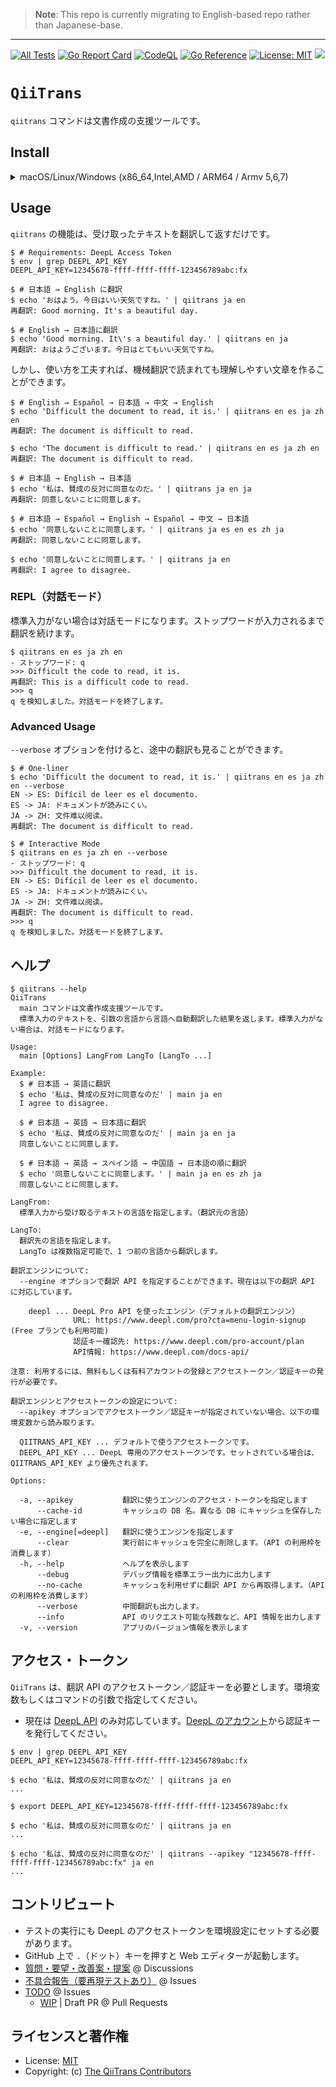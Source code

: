 > __Note__: This repo is currently migrating to English-based repo rather than Japanese-base.

---

[![All Tests](https://github.com/Qithub-BOT/QiiTrans/actions/workflows/merge-tests.yml/badge.svg)](https://github.com/Qithub-BOT/QiiTrans/actions/workflows/merge-tests.yml)
[![Go Report Card](https://goreportcard.com/badge/github.com/Qithub-BOT/QiiTrans)](https://goreportcard.com/report/github.com/Qithub-BOT/QiiTrans)
[![CodeQL](https://github.com/Qithub-BOT/QiiTrans/actions/workflows/codeql-analysis.yml/badge.svg)](https://github.com/Qithub-BOT/QiiTrans/actions/workflows/codeql-analysis.yml)
[![Go Reference](https://pkg.go.dev/badge/github.com/Qithub-BOT/QiiTrans.svg)](https://pkg.go.dev/github.com/Qithub-BOT/QiiTrans)
[![License: MIT](https://img.shields.io/badge/License-MIT-blue.svg)](https://github.com/Qithub-BOT/QiiTrans/blob/main/LICENSE.md)
[![](https://shields.io/badge/GitHub-Codespaces%20%E5%AF%BE%E5%BF%9C-blue?logo=github&style=flat)](https://docs.github.com/en/codespaces "このリポジトリは GitHub Codespaces に対応しています")

# `QiiTrans`

`qiitrans` コマンドは文書作成の支援ツールです。

## Install

<details><summary>macOS/Linux/Windows (x86_64,Intel,AMD / ARM64 / Armv 5,6,7)</summary><br>

### Homebrew

Linux, macOS の場合は [Homebrew](https://brew.sh/) でインストールできます。（macOS は Intel と M1 にも対応しています）

```bash
brew install qithub-bot/apps/qiitrans
```

### 手動インストール

Windows10, macOS, Linux 用の単体バイナリを用意しています。

リリース・ページから OS と CPU に対応したバイナリをダウンロードし、パスの通ったディレクトリに実行権限付けて設置してください。

- 対応アーキテクチャ: Intel/AMD 32bit/64bit, ARM64, ARM v5,6,7
- [Releases](https://github.com/Qithub-BOT/QiiTrans/releases) | QiiTrans | Qithub @ GitHub

</details>

## Usage

`qiitrans` の機能は、受け取ったテキストを翻訳して返すだけです。

```shellsession
$ # Requirements: DeepL Access Token
$ env | grep DEEPL_API_KEY
DEEPL_API_KEY=12345678-ffff-ffff-ffff-123456789abc:fx
```
```shellsession
$ # 日本語 → English に翻訳
$ echo 'おはよう。今日はいい天気ですね。' | qiitrans ja en
再翻訳: Good morning. It's a beautiful day.

$ # English → 日本語に翻訳
$ echo 'Good morning. It\'s a beautiful day.' | qiitrans en ja
再翻訳: おはようございます。今日はとてもいい天気ですね。
```

しかし、使い方を工夫すれば、機械翻訳で読まれても理解しやすい文章を作ることができます。

```shellsession
$ # English → Español → 日本語 → 中文 → English
$ echo 'Difficult the document to read, it is.' | qiitrans en es ja zh en
再翻訳: The document is difficult to read.

$ echo 'The document is difficult to read.' | qiitrans en es ja zh en
再翻訳: The document is difficult to read.
```

```shellsession
$ # 日本語 → English → 日本語
$ echo '私は、賛成の反対に同意なのだ。' | qiitrans ja en ja
再翻訳: 同意しないことに同意します。

$ # 日本語 → Español → English → Español → 中文 → 日本語
$ echo '同意しないことに同意します。' | qiitrans ja es en es zh ja
再翻訳: 同意しないことに同意します。

$ echo '同意しないことに同意します。' | qiitrans ja en
再翻訳: I agree to disagree.
```

### REPL（対話モード）

標準入力がない場合は対話モードになります。ストップワードが入力されるまで翻訳を続けます。

```shellsession
$ qiitrans en es ja zh en
- ストップワード: q
>>> Difficult the code to read, it is.
再翻訳: This is a difficult code to read.
>>> q
q を検知しました。対話モードを終了します。
```

### Advanced Usage

`--verbose` オプションを付けると、途中の翻訳も見ることができます。

```shellsession
$ # One-liner
$ echo 'Difficult the document to read, it is.' | qiitrans en es ja zh en --verbose
EN -> ES: Difícil de leer es el documento.
ES -> JA: ドキュメントが読みにくい。
JA -> ZH: 文件难以阅读。
再翻訳: The document is difficult to read.
```
```shellsession
$ # Interactive Mode
$ qiitrans en es ja zh en --verbose
- ストップワード: q
>>> Difficult the document to read, it is.
EN -> ES: Difícil de leer es el documento.
ES -> JA: ドキュメントが読みにくい。
JA -> ZH: 文件难以阅读。
再翻訳: The document is difficult to read.
>>> q
q を検知しました。対話モードを終了します。
```

## ヘルプ

```shellsession
$ qiitrans --help
QiiTrans
  main コマンドは文書作成支援ツールです。
  標準入力のテキストを、引数の言語から言語へ自動翻訳した結果を返します。標準入力がない場合は、対話モードになります。

Usage:
  main [Options] LangFrom LangTo [LangTo ...]

Example:
  $ # 日本語 → 英語に翻訳
  $ echo '私は、賛成の反対に同意なのだ' | main ja en
  I agree to disagree.

  $ # 日本語 → 英語 → 日本語に翻訳
  $ echo '私は、賛成の反対に同意なのだ' | main ja en ja
  同意しないことに同意します。

  $ # 日本語 → 英語 → スペイン語 → 中国語 → 日本語の順に翻訳
  $ echo '同意しないことに同意します。' | main ja en es zh ja
  同意しないことに同意します。

LangFrom:
  標準入力から受け取るテキストの言語を指定します。（翻訳元の言語）

LangTo:
  翻訳先の言語を指定します。
  LangTo は複数指定可能で、1 つ前の言語から翻訳します。

翻訳エンジンについて:
  --engine オプションで翻訳 API を指定することができます。現在は以下の翻訳 API に対応しています。

    deepl ... DeepL Pro API を使ったエンジン（デフォルトの翻訳エンジン）
              URL: https://www.deepl.com/pro?cta=menu-login-signup (Free プランでも利用可能)
              認証キー確認先: https://www.deepl.com/pro-account/plan
              API情報: https://www.deepl.com/docs-api/

注意: 利用するには、無料もしくは有料アカウントの登録とアクセストークン／認証キーの発行が必要です。

翻訳エンジンとアクセストークンの設定について:
  --apikey オプションでアクセストークン／認証キーが指定されていない場合、以下の環境変数から読み取ります。

  QIITRANS_API_KEY ... デフォルトで使うアクセストークンです。
  DEEPL_API_KEY ... DeepL 専用のアクセストークンです。セットされている場合は、QIITRANS_API_KEY より優先されます。

Options:

  -a, --apikey           翻訳に使うエンジンのアクセス・トークンを指定します
      --cache-id         キャッシュの DB 名。異なる DB にキャッシュを保存したい場合に指定します
  -e, --engine[=deepl]   翻訳に使うエンジンを指定します
      --clear            実行前にキャッシュを完全に削除します。（API の利用枠を消費します）
  -h, --help             ヘルプを表示します
      --debug            デバッグ情報を標準エラー出力に出力します
      --no-cache         キャッシュを利用せずに翻訳 API から再取得します。（API の利用枠を消費します）
      --verbose          中間翻訳も出力します。
      --info             API のリクエスト可能な残数など、API 情報を出力します
  -v, --version          アプリのバージョン情報を表示します

```

## アクセス・トークン

`QiiTrans` は、翻訳 API のアクセストークン／認証キーを必要とします。環境変数もしくはコマンドの引数で指定してください。

- 現在は [DeepL API](https://www.deepl.com/docs-api/) のみ対応しています。[DeepL のアカウント](https://www.deepl.com/pro-account/summary)から認証キーを発行してください。

```shellsession
$ env | grep DEEPL_API_KEY
DEEPL_API_KEY=12345678-ffff-ffff-ffff-123456789abc:fx

$ echo '私は、賛成の反対に同意なのだ' | qiitrans ja en
...
```

```shellsession
$ export DEEPL_API_KEY=12345678-ffff-ffff-ffff-123456789abc:fx

$ echo '私は、賛成の反対に同意なのだ' | qiitrans ja en
...
```

```shellsession
$ echo '私は、賛成の反対に同意なのだ' | qiitrans --apikey "12345678-ffff-ffff-ffff-123456789abc:fx" ja en
...
```

## コントリビュート

- テストの実行にも DeepL のアクセストークンを環境設定にセットする必要があります。
- GitHub 上で `.`（ドット）キーを押すと Web エディターが起動します。
- [質問・要望・改善案・提案](https://github.com/Qithub-BOT/QiiTrans/discussions) @ Discussions
- [不具合報告（要再現テストあり）](https://github.com/Qithub-BOT/QiiTrans/issues) @ Issues
- [TODO](https://github.com/Qithub-BOT/QiiTrans/issues) @ Issues
  - [WIP](https://github.com/Qithub-BOT/QiiTrans/pulls) | Draft PR @ Pull Requests

## ライセンスと著作権

- License: [MIT](https://github.com/Qithub-BOT/QiiTrans/blob/master/LICENSE.md)
- Copyright: (c) [The QiiTrans Contributors](https://github.com/Qithub-BOT/QiiTrans/graphs/contributors)
